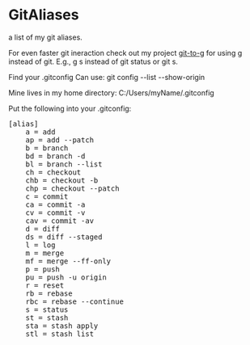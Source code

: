 # GitAliases
a list of my git aliases.

For even faster git ineraction check out my project <a href="https://github.com/KyleScharnhorst/git-to-g">git-to-g</a> for using g instead of git. E.g., g s instead of git status or git s.

Find your .gitconfig
Can use:
git config --list --show-origin

Mine lives in my home directory:
C:/Users/myName/.gitconfig

Put the following into your .gitconfig:
<pre>
[alias]
	a = add
	ap = add --patch
	b = branch
	bd = branch -d
	bl = branch --list
	ch = checkout
	chb = checkout -b
	chp = checkout --patch
	c = commit
	ca = commit -a
	cv = commit -v
	cav = commit -av
	d = diff
	ds = diff --staged
	l = log
	m = merge
	mf = merge --ff-only
	p = push
	pu = push -u origin
	r = reset
	rb = rebase
	rbc = rebase --continue
	s = status
	st = stash
	sta = stash apply
	stl = stash list
</pre>
